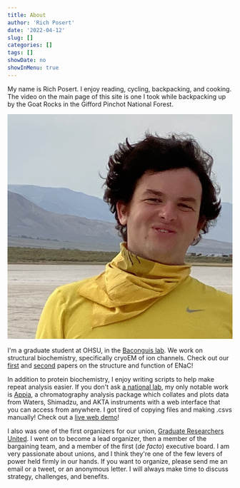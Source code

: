 ```yaml
---
title: About
author: 'Rich Posert'
date: '2022-04-12'
slug: []
categories: []
tags: []
showDate: no
showInMenu: true
---
```


My name is Rich Posert. I enjoy reading, cycling, backpacking, and cooking. The video on the main page
of this site is one I took while backpacking up by the Goat Rocks in the Gifford
Pinchot National Forest.

![What I look like drinking a beer in the Alvord desert](square_yellow.jpg)

I'm a graduate student at OHSU, in the [Baconguis lab](https://www.ohsu.edu/xd/research/centers-institutes/vollum/faculty/baconguislab.cfm).
We work on structural
biochemistry, specifically cryoEM of ion channels. Check out our
[first](https://elifesciences.org/articles/39340) and
[second](https://elifesciences.org/articles/59038) papers on the structure and function of ENaC!

In addition to protein biochemistry, I enjoy writing scripts to help make repeat
analysis easier. If you don't ask [a national lab](https://twitter.com/CryoEM_PNCC/status/1375582415326879746),
my only notable work is [Appia](https://github.com/PlethoraChutney/Appia),
a chromatography analysis package which collates and plots data from Waters, Shimadzu, and
AKTA instruments with a web interface that you can access from anywhere.
I got tired of copying files and making .csvs manually! Check out a [live
web demo](https://traces.baconguislab.com)! 

I also was one of the first organizers for our union, [Graduate Researchers United](https://gradresearchersunited.org).
I went on to become a lead organizer, then a member of the bargaining team, and
a member of the first (*de facto*) executive board. I am very passionate about
unions, and I think they're one of the few levers of power held firmly in our hands.
If you want to organize, please send me an email or a tweet, or an anonymous letter.
I will always make time to discuss strategy, challenges, and benefits.
